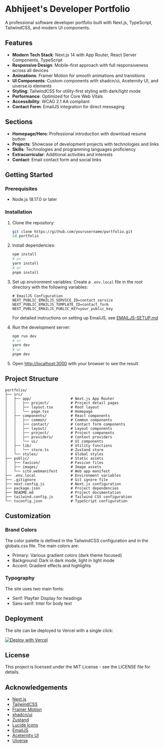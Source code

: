 # Abhijeet's Developer Portfolio

A professional software developer portfolio built with Next.js, TypeScript, TailwindCSS, and modern UI components.

## Features

- **Modern Tech Stack**: Next.js 14 with App Router, React Server Components, TypeScript
- **Responsive Design**: Mobile-first approach with full responsiveness across all devices
- **Animations**: Framer Motion for smooth animations and transitions
- **UI Components**: Custom components with shadcn/ui, Aceternity UI, and uiverse.io elements
- **Styling**: TailwindCSS for utility-first styling with dark/light mode
- **Performance**: Optimized for Core Web Vitals
- **Accessibility**: WCAG 2.1 AA compliant
- **Contact Form**: EmailJS integration for direct messaging

## Sections

- **Homepage/Hero**: Professional introduction with download resume button
- **Projects**: Showcase of development projects with technologies and links
- **Skills**: Technologies and programming languages proficiency
- **Extracurricular**: Additional activities and interests
- **Contact**: Email contact form and social links

## Getting Started

### Prerequisites

- Node.js 18.17.0 or later

### Installation

1. Clone the repository:
   ```bash
   git clone https://github.com/yourusername/portfolio.git
   cd portfolio
   ```

2. Install dependencies:
   ```bash
   npm install
   # or
   yarn install
   # or
   pnpm install
   ```

3. Set up environment variables:
   Create a `.env.local` file in the root directory with the following variables:
   ```
   # EmailJS Configuration
   NEXT_PUBLIC_EMAILJS_SERVICE_ID=contact_service
   NEXT_PUBLIC_EMAILJS_TEMPLATE_ID=contact_form
   NEXT_PUBLIC_EMAILJS_PUBLIC_KEY=your_public_key
   ```
   
   For detailed instructions on setting up EmailJS, see [EMAILJS-SETUP.md](./EMAILJS-SETUP.md)

4. Run the development server:
   ```bash
   npm run dev
   # or
   yarn dev
   # or
   pnpm dev
   ```

5. Open [http://localhost:3000](http://localhost:3000) with your browser to see the result.

## Project Structure

```
portfolio/
├── src/
│   ├── app/                  # Next.js App Router
│   │   ├── project/          # Project detail pages
│   │   ├── layout.tsx        # Root layout
│   │   └── page.tsx          # Homepage
│   ├── components/           # React components
│   │   ├── common/           # Common components
│   │   ├── contact/          # Contact form components
│   │   ├── layout/           # Layout components
│   │   ├── project/          # Project components 
│   │   ├── providers/        # Context providers
│   │   └── ui/               # UI components
│   ├── lib/                  # Utility functions
│   │   └── store.ts          # Zustand store
│   └── styles/               # Global styles
├── public/                   # Static assets
│   ├── favicon/              # Favicon files
│   ├── images/               # Image assets
│   └── site.webmanifest      # Web app manifest
├── .env.local                # Environment variables
├── .gitignore                # Git ignore file
├── next.config.js            # Next.js configuration
├── package.json              # Project dependencies
├── README.md                 # Project documentation
├── tailwind.config.js        # Tailwind CSS configuration
└── tsconfig.json             # TypeScript configuration
```

## Customization

### Brand Colors

The color palette is defined in the TailwindCSS configuration and in the globals.css file. The main colors are:

- Primary: Various gradient colors (dark theme focused)
- Background: Dark in dark mode, light in light mode
- Accent: Gradient effects and highlights

### Typography

The site uses two main fonts:
- Serif: Playfair Display for headings
- Sans-serif: Inter for body text

## Deployment

The site can be deployed to Vercel with a single click:

[![Deploy with Vercel](https://vercel.com/button)](https://vercel.com/new/clone?repository-url=https%3A%2F%2Fgithub.com%2Fyourusername%2Fportfolio)

## License

This project is licensed under the MIT License - see the LICENSE file for details.

## Acknowledgements

- [Next.js](https://nextjs.org/)
- [TailwindCSS](https://tailwindcss.com/)
- [Framer Motion](https://www.framer.com/motion/)
- [shadcn/ui](https://ui.shadcn.com/)
- [Zustand](https://github.com/pmndrs/zustand)
- [Lucide Icons](https://lucide.dev/)
- [EmailJS](https://www.emailjs.com/)
- [Aceternity UI](https://ui.aceternity.com/)
- [UIverse](https://uiverse.io/)
